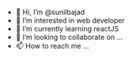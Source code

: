 - 👋 Hi, I’m @sunilbajad
- 👀 I’m interested in web developer
- 🌱 I’m currently learning reactJS
- 💞️ I’m looking to collaborate on ...
- 📫 How to reach me ...

<!---
sunilbajad/sunilbajad is a ✨ special ✨ repository because its `README.md` (this file) appears on your GitHub profile.
You can click the Preview link to take a look at your changes.
--->

